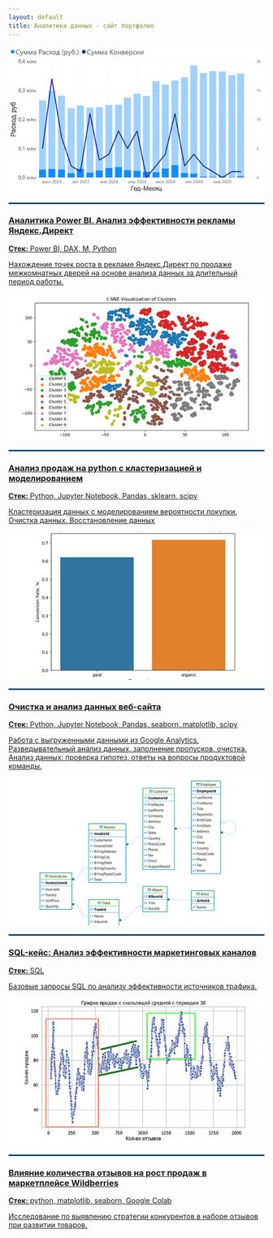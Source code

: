 ```yaml
---
layout: default
title: Аналитика данных - сайт портфолио
---
```


<div class="case-grid">

  <div class="case-card">
    <a href="/portfolio/cases/bi_case">
      <img src="assets/images/bi_img.png" alt="BI Проект 1">
      <hr class="my-4" style="border: 1px solid #005FA3;">
      <h3>Аналитика Power BI. Анализ эффективности рекламы Яндекс.Директ </h3>
      <p><strong>Стек:</strong> Power BI, DAX, М, Python</p>
      <p>Нахождение точек роста в рекламе Яндекс.Директ по продаже межкомнатных дверей на основе анализа данных за длительный период работы.</p>
    </a>
  </div>

  <div class="case-card">
    <a href="/portfolio/cases/sports-goods">
      <img src="assets/images/sports_clustering3.png" alt="Python Проект">
      <hr class="my-4" style="border: 1px solid #005FA3;">
      <h3>Анализ продаж на python c кластеризацией и моделированием</h3>
    <p><strong>Стек:</strong> Python, Jupyter Notebook, Pandas, sklearn, scipy</p>
    <p>Кластеризация данных с моделированием вероятности покупки. Очистка данных. Восстановление данных</p>
    </a>
  </div>

  <div class="case-card">
  <a href="/portfolio/cases/sberauto">
    <img src="assets/images/sber_title.png" alt="Python Проект">
    <hr class="my-4" style="border: 1px solid #005FA3;">
    <h3>Очистка и анализ данных веб-сайта</h3>
    <p><strong>Стек:</strong> Python, Jupyter Notebook, Pandas, seaborn, matplotlib, scipy</p>
    <p>Работа с выгруженными данными из Google Analytics. Разведывательный анализ данных, заполнение пропусков, очистка. Анализ данных: проверка гипотез, ответы на вопросы продуктовой команды.</p>
  </a>
  </div>

   <div class="case-card">
    <a href="/portfolio/cases/sql_marketing">
      <img src="assets/images/sql_title.png" alt="sql кейс">
      <hr class="my-4" style="border: 1px solid #005FA3;">
      <h3>SQL-кейс: Анализ эффективности маркетинговых каналов</h3>
    <p><strong>Стек:</strong> SQL</p>
    <p>Базовые запросы SQL по анализу эффективности источников трафика.</p>
    </a>
  </div>

  <div class="case-card">
    <a href="/portfolio/cases/python_reviews">
      <img src="assets/images/python_reviews_title.png" alt="sql кейс">
      <hr class="my-4" style="border: 1px solid #005FA3;">
      <h3>Влияние количества отзывов на рост продаж в маркетплейсе Wildberries</h3>
    <p><strong>Стек:</strong> python, matplotlib, seaborn, Google Colab</p>
    <p>Исследование по выявлению стратегии конкурентов в наборе отзывов при развитии товаров.</p>
    </a>
  </div>

</div>